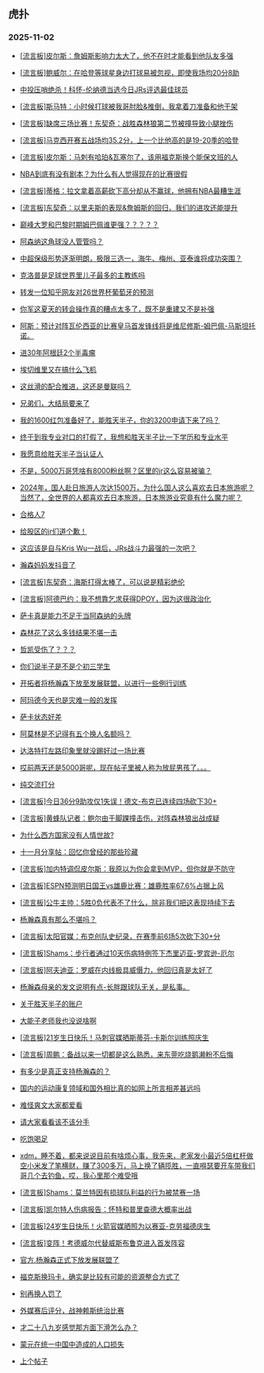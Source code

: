 ## 虎扑 
### 2025-11-02

+ [[流言板]皮尔斯：詹姆斯影响力太大了，他不在时才能看到他队友多强](https://bbs.hupu.com/635501345.html)

+ [[流言板]鲍威尔：在哈登等球星身边打球易被忽视，即使我场均20分8助](https://bbs.hupu.com/635502253.html)

+ [中投压哨绝杀！科怀-伦纳德当选今日JRs评选最佳球员](https://bbs.hupu.com/635501959.html)

+ [[流言板]斯马特：小时候打球被我哥肘脸&amp;推倒，我拿着刀准备和他干架](https://bbs.hupu.com/635502355.html)

+ [[流言板]缺席三场比赛！东契奇：战胜森林狼第二节被撞导致小腿挫伤](https://bbs.hupu.com/635502680.html)

+ [[流言板]马克西开赛五战场均35.2分，上一个比他高的是19-20季的哈登](https://bbs.hupu.com/635498554.html)

+ [[流言板]皮尔斯：马刺有哈珀&amp;瓦塞尔了，该用福克斯换个能保文班的人](https://bbs.hupu.com/635501191.html)

+ [NBA到底有没有剧本？为什么有人觉得现在的比赛很假](https://bbs.hupu.com/635501313.html)

+ [[流言板]蒂格：拉文拿着高薪砍下高分却从不赢球，他拥有NBA最糟生涯](https://bbs.hupu.com/635499190.html)

+ [[流言板]东契奇：以里夫斯的表现&amp;詹姆斯的回归，我们的进攻还能提升](https://bbs.hupu.com/635502511.html)

+ [巅峰大罗和巴黎时期姆巴佩谁更强？？？？？](https://bbs.hupu.com/635498590.html)

+ [阿森纳这角球没人管管吗？](https://bbs.hupu.com/635503719.html)

+ [中超保级形势逐渐明朗，极限三选一，海牛、梅州、亚泰谁将成功突围？](https://bbs.hupu.com/635502558.html)

+ [克洛普是足球世界里儿子最多的主教练吗](https://bbs.hupu.com/635494628.html)

+ [转发一位知乎网友对26世界杯葡萄牙的预测](https://bbs.hupu.com/635491890.html)

+ [你军这夏天的转会操作真的糟点太多了，既不是重建又不是补强](https://bbs.hupu.com/635496925.html)

+ [阿斯：预计对阵瓦伦西亚的比赛皇马首发锋线将是维尼修斯-姆巴佩-马斯坦托诺。](https://bbs.hupu.com/635497403.html)

+ [进30年阿根廷2个半毒瘤](https://bbs.hupu.com/635493202.html)

+ [埃切维里又在搞什么飞机](https://bbs.hupu.com/635494790.html)

+ [这丝滑的配合推进，这还是曼联吗？](https://bbs.hupu.com/635504055.html)

+ [兄弟们，大结局要来了](https://bbs.hupu.com/635502467.html)

+ [我的1600红包准备好了，能胜天半子，你的3200申请下来了吗？](https://bbs.hupu.com/635502948.html)

+ [终于到我专业对口的打假了，我想和胜天半子比一下学历和专业水平](https://bbs.hupu.com/635503132.html)

+ [我愿意给胜天半子当认证人](https://bbs.hupu.com/635502129.html)

+ [不是，5000万哥凭啥有8000粉丝啊？区里的jr这么容易被骗？](https://bbs.hupu.com/635498232.html)

+ [2024年，国人赴日旅游人次达1500万，为什么国人这么喜欢去日本旅游呢？当然了，全世界的人都喜欢去日本旅游，日本旅游业究竟有什么魔力呢？](https://bbs.hupu.com/635501677.html)

+ [合格人7](https://bbs.hupu.com/635500602.html)

+ [给股区的jr们道个歉！](https://bbs.hupu.com/635503553.html)

+ [这应该是自与Kris Wu一战后，JRs战斗力最强的一次吧？](https://bbs.hupu.com/635501726.html)

+ [瀚森妈妈发抖音了](https://bbs.hupu.com/635500958.html)

+ [[流言板]东契奇：海斯打得太棒了，可以说是精彩绝伦](https://bbs.hupu.com/635502596.html)

+ [[流言板]阿德巴约：我不想靠乞求获得DPOY，因为这很政治化](https://bbs.hupu.com/635502152.html)

+ [萨卡真是能力不足于当阿森纳的头牌](https://bbs.hupu.com/635504019.html)

+ [森林花了这么多钱结果不堪一击](https://bbs.hupu.com/635504513.html)

+ [哲凯受伤了？？？](https://bbs.hupu.com/635504454.html)

+ [你们说半子是不是个初三学生](https://bbs.hupu.com/635503079.html)

+ [开拓者将杨瀚森下放至发展联盟，以进行一些例行训练](https://bbs.hupu.com/635505475.html)

+ [阿玛德今天也是灾难一般的发挥](https://bbs.hupu.com/635504781.html)

+ [萨卡状态好差](https://bbs.hupu.com/635504953.html)

+ [阿莫林是不记得有五个换人名额吗？](https://bbs.hupu.com/635505077.html)

+ [达洛特打左路印象里就没踢好过一场比赛](https://bbs.hupu.com/635505259.html)

+ [哎前两天还是5000哥呢，现在帖子里被人称为放屁男孩了。。。](https://bbs.hupu.com/635503043.html)

+ [纯交流打分](https://bbs.hupu.com/635504762.html)

+ [[流言板]今日36分9助攻仅1失误！德文-布克已连续四场砍下30+](https://bbs.hupu.com/635502120.html)

+ [[流言板]黄蜂队记者：鲍尔由于脚踝撞击伤，对阵森林狼出战成疑](https://bbs.hupu.com/635505227.html)

+ [为什么西方国家没有人情世故?](https://bbs.hupu.com/635503926.html)

+ [十一月分享帖：回忆你曾经的那些珍藏](https://bbs.hupu.com/635504594.html)

+ [[流言板]加内特调侃皮尔斯：我原以为你会拿到MVP，但你就是不防守](https://bbs.hupu.com/635504601.html)

+ [[流言板]ESPN预测明日国王vs雄鹿比赛：雄鹿胜率67.6%占据上风](https://bbs.hupu.com/635503099.html)

+ [[流言板]公牛主帅：5胜0负代表不了什么，除非我们把这表现持续下去](https://bbs.hupu.com/635504446.html)

+ [杨瀚森真有那么不堪吗？](https://bbs.hupu.com/635503626.html)

+ [[流言板]太阳官媒：布克创队史纪录，在赛季前6场5次砍下30+分](https://bbs.hupu.com/635504770.html)

+ [[流言板]Shams：步行者通过10天伤病特例签下杰里迈亚-罗宾逊-厄尔](https://bbs.hupu.com/635504418.html)

+ [[流言板]阿夫迪亚：罗威在内线极具威慑力，他回归真是太好了](https://bbs.hupu.com/635502932.html)

+ [杨瀚森母亲的发文说明有点-长胖跟球队无关，是私事。](https://bbs.hupu.com/635502885.html)

+ [关于胜天半子的账户](https://bbs.hupu.com/635504094.html)

+ [大能子老师我也没说啥啊](https://bbs.hupu.com/635503220.html)

+ [[流言板]21岁生日快乐！马刺官媒晒斯蒂芬-卡斯尔训练照庆生](https://bbs.hupu.com/635504507.html)

+ [[流言板]周鹏：备战以来一切都是这么熟悉，来东莞吃烧鹅濑粉不后悔](https://bbs.hupu.com/635503812.html)

+ [有多少是真正支持杨瀚森的？](https://bbs.hupu.com/635503605.html)

+ [国内的运动康复领域和国外相比真的如网上所言相差甚远吗](https://bbs.hupu.com/635503568.html)

+ [难怪爽文大家都爱看](https://bbs.hupu.com/635503861.html)

+ [请大家看看该不该分手](https://bbs.hupu.com/635504383.html)

+ [吃饱喝足](https://bbs.hupu.com/635504713.html)

+ [xdm，睡不着，都来说说目前有啥烦心事，我先来，老家发小最近5倍杠杆做空小米发了笔横财，赚了300多万，马上换了辆揽胜，一直嘚瑟要开车带我们哥几个去钓鱼，哎，我心里那个难受哦](https://bbs.hupu.com/635505310.html)

+ [[流言板]Shams：莫兰特因有损球队利益的行为被禁赛一场](https://bbs.hupu.com/635506468.html)

+ [[流言板]凯尔特人伤病报告：怀特和普里查德大概率出战](https://bbs.hupu.com/635505040.html)

+ [[流言板]24岁生日快乐！火箭官媒晒照为以赛亚-克劳福德庆生](https://bbs.hupu.com/635504930.html)

+ [[流言板]变阵！考德威尔代替威斯布鲁克进入首发阵容](https://bbs.hupu.com/635506479.html)

+ [官方.杨瀚森正式下放发展联盟了](https://bbs.hupu.com/635505478.html)

+ [福克斯换玛卡，确实是比较有可能的资源整合方式了](https://bbs.hupu.com/635504593.html)

+ [别再换人罚了](https://bbs.hupu.com/635506408.html)

+ [外媒赛后评分，战神赖斯统治比赛](https://bbs.hupu.com/635505015.html)

+ [才二十八九岁感觉那方面下滑怎么办？](https://bbs.hupu.com/635505510.html)

+ [蒙元在统一中国中造成的人口损失](https://bbs.hupu.com/635505147.html)

+ [上个帖子](https://bbs.hupu.com/635505210.html)

